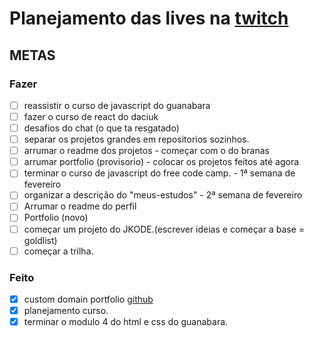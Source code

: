 # Planejamento das lives na [twitch](https://www.twitch.tv/jkoizumii)

## METAS
### Fazer
- [ ] reassistir o curso de javascript do guanabara
- [ ] fazer o curso de react do daciuk
- [ ] desafios do chat (o que ta resgatado)
- [ ] separar os projetos grandes em repositorios sozinhos.
- [ ] arrumar o readme dos projetos - começar com o do branas
- [ ] arrumar portfolio (provisorio) - colocar os projetos feitos até agora
- [ ] terminar o curso de javascript do free code camp. - 1ª semana de fevereiro
- [ ] organizar a descrição do "meus-estudos" - 2ª semana de fevereiro
- [ ] Arrumar o readme do perfil
- [ ] Portfolio (novo)
- [ ] começar um projeto do JKODE.(escrever ideias e começar a base = goldlist)
- [ ] começar a trilha.

### Feito

- [x] custom domain portfolio [github](https://docs.github.com/pt/pages/configuring-a-custom-domain-for-your-github-pages-site/about-custom-domains-and-github-pages#using-an-apex-domain-for-your-github-pages-site)
- [x] planejamento curso.
- [x] terminar o modulo 4 do html e css do guanabara.